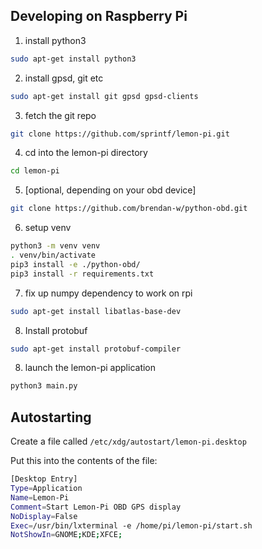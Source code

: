 ## Developing on Raspberry Pi

1. install python3

```sh
sudo apt-get install python3
```

2. install gpsd, git etc

```sh
sudo apt-get install git gpsd gpsd-clients
```

3. fetch the git repo

```sh
git clone https://github.com/sprintf/lemon-pi.git
```

4. cd into the lemon-pi directory

```sh
cd lemon-pi
```

5. [optional, depending on your obd device]

```sh
git clone https://github.com/brendan-w/python-obd.git
```

6. setup venv

```sh
python3 -m venv venv
. venv/bin/activate
pip3 install -e ./python-obd/
pip3 install -r requirements.txt
```

7. fix up numpy dependency to work on rpi

```sh
sudo apt-get install libatlas-base-dev
```

8. Install protobuf 

```sh
sudo apt-get install protobuf-compiler
```

8. launch the lemon-pi application

```sh
python3 main.py
```

## Autostarting 

Create a file called `/etc/xdg/autostart/lemon-pi.desktop`

Put this into the contents of the file:

```sh
[Desktop Entry]
Type=Application
Name=Lemon-Pi
Comment=Start Lemon-Pi OBD GPS display
NoDisplay=False
Exec=/usr/bin/lxterminal -e /home/pi/lemon-pi/start.sh
NotShowIn=GNOME;KDE;XFCE;
```
